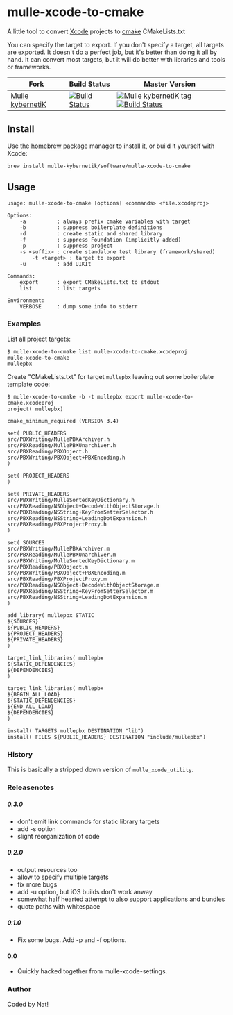 # mulle-xcode-to-cmake

A little tool to convert [Xcode](https://developer.apple.com/xcode/) projects to [cmake](https://cmake.org/) CMakeLists.txt

You can specify the target to export. If you don't specify a target,  all targets are exported. 
It doesn't do a perfect job, but it's better than doing it all by hand.
It can convert most targets, but it will do better with libraries and tools or
frameworks.


Fork      |  Build Status | Master Version
----------|---------------|-----------------------------------
[Mulle kybernetiK](//github.com/mulle-nat/mulle-xcode-to-cmake) | [![Build Status](https://travis-ci.org/mulle-nat/mulle-xcode-to-cmake.svg?branch=master)](https://travis-ci.org/mulle-nat/mulle-xcode-to-cmake) | ![Mulle kybernetiK tag](https://img.shields.io/github/tag/mulle-nat/mulle-xcode-to-cmake.svg) [![Build Status](https://travis-ci.org/mulle-nat/mulle-xcode-to-cmake.svg?branch=master)](https://travis-ci.org/mulle-nat/mulle-xcode-to-cmake)


## Install

Use the [homebrew](//brew.sh) package manager to install it, or build
it yourself with Xcode:

```
brew install mulle-kybernetik/software/mulle-xcode-to-cmake
```


## Usage

```
usage: mulle-xcode-to-cmake [options] <commands> <file.xcodeproj>

Options:
	-a          : always prefix cmake variables with target
	-b          : suppress boilerplate definitions
	-d          : create static and shared library
	-f          : suppress Foundation (implicitly added)
	-p          : suppress project
	-s <suffix> : create standalone test library (framework/shared)	
        -t <target> : target to export
	-u          : add UIKIt

Commands:
	export      : export CMakeLists.txt to stdout
	list        : list targets

Environment:
	VERBOSE     : dump some info to stderr
```

### Examples

List all project targets:

```console
$ mulle-xcode-to-cmake list mulle-xcode-to-cmake.xcodeproj
mulle-xcode-to-cmake
mullepbx
```

Create "CMakeLists.txt" for target `mullepbx` leaving out some 
boilerplate template code:

```console
$ mulle-xcode-to-cmake -b -t mullepbx export mulle-xcode-to-cmake.xcodeproj
project( mullepbx)

cmake_minimum_required (VERSION 3.4)

set( PUBLIC_HEADERS
src/PBXWriting/MullePBXArchiver.h
src/PBXReading/MullePBXUnarchiver.h
src/PBXReading/PBXObject.h
src/PBXWriting/PBXObject+PBXEncoding.h
)

set( PROJECT_HEADERS
)

set( PRIVATE_HEADERS
src/PBXWriting/MulleSortedKeyDictionary.h
src/PBXReading/NSObject+DecodeWithObjectStorage.h
src/PBXReading/NSString+KeyFromSetterSelector.h
src/PBXReading/NSString+LeadingDotExpansion.h
src/PBXReading/PBXProjectProxy.h
)

set( SOURCES
src/PBXWriting/MullePBXArchiver.m
src/PBXReading/MullePBXUnarchiver.m
src/PBXWriting/MulleSortedKeyDictionary.m
src/PBXReading/PBXObject.m
src/PBXWriting/PBXObject+PBXEncoding.m
src/PBXReading/PBXProjectProxy.m
src/PBXReading/NSObject+DecodeWithObjectStorage.m
src/PBXReading/NSString+KeyFromSetterSelector.m
src/PBXReading/NSString+LeadingDotExpansion.m
)

add_library( mullepbx STATIC
${SOURCES}
${PUBLIC_HEADERS}
${PROJECT_HEADERS}
${PRIVATE_HEADERS}
)

target_link_libraries( mullepbx
${STATIC_DEPENDENCIES}
${DEPENDENCIES}
)

target_link_libraries( mullepbx
${BEGIN_ALL_LOAD}
${STATIC_DEPENDENCIES}
${END_ALL_LOAD}
${DEPENDENCIES}
)

install( TARGETS mullepbx DESTINATION "lib")
install( FILES ${PUBLIC_HEADERS} DESTINATION "include/mullepbx")
```


### History

This is basically a stripped down version of `mulle_xcode_utility`.


### Releasenotes

##### 0.3.0

* don't emit link commands for static library targets
* add -s option
* slight reorganization of code


##### 0.2.0

* output resources too
* allow to specify multiple targets
* fix more bugs
* add -u option, but iOS builds don't work anway
* somewhat half hearted attempt to also support applications and bundles
* quote paths with whitespace


##### 0.1.0

* Fix some bugs. Add -p and -f options.


#### 0.0

* Quickly hacked together from mulle-xcode-settings.



### Author

Coded by Nat!
